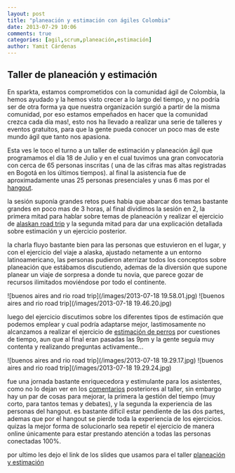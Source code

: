 ```yaml
---
layout: post
title: "planeación y estimación con ágiles Colombia"
date: 2013-07-29 10:06
comments: true
categories: [agil,scrum,planeación,estimación]
author: Yamit Cárdenas
---
```


Taller de planeación y estimación
---------------------------------

En sparkta, estamos comprometidos con la comunidad ágil de Colombia, la hemos ayudado y la hemos visto crecer a lo largo del tiempo, y no podría ser de otra forma ya que nuestra organización surgió a partir de la misma comunidad, por eso estamos empeñados en hacer que la comunidad crezca cada día mas!, esto nos ha llevado a realizar una serie de talleres y eventos gratuitos, para que la gente pueda conocer un poco mas de este mundo ágil que tanto nos apasiona.

Esta ves le toco el turno a un taller de estimación y planeación ágil que programamos el día 18 de Julio y en el cual tuvimos una gran convocatoria con cerca de 65 personas inscritas ( una de las cifras mas altas registradas en Bogotá en los últimos tiempos). al final la asistencia fue de aproximadamente unas 25 personas presenciales y unas 6 mas por el [hangout].

la sesión suponía grandes retos pues había que abarcar dos temas bastante grandes en poco mas de 3 horas, al final dividimos la sesión en 2, la primera mitad para hablar sobre temas de planeación y realizar el ejercicio de [alaskan road trip] y la segunda mitad para dar una explicación detallada sobre estimación y un ejercicio posterior.

la charla fluyo bastante bien para las personas que estuvieron en el lugar, y con el ejercicio del viaje a alaska, ajustado netamente a un entorno latinoamericano, las personas pudieron aterrizar todos los conceptos sobre planeación que estábamos discutiendo, ademas de la diversión que supone planear un viaje de sorpresa a donde tu novia, que parece gozar de recursos ilimitados moviéndose por todo el continente.

![buenos aires and rio road trip](/images/2013-07-18 19.58.01.jpg)
![buenos aires and rio road trip](/images/2013-07-18 19.46.20.jpg)


luego del ejercicio discutimos sobre los diferentes tipos de estimación que podemos emplear y cual podría adaptarse mejor, lastimosamente no alcanzamos a realizar el ejercicio de [estimación de perros] por cuestiones de tiempo, aun que al final eran pasadas las 9pm y la gente seguía muy contenta y realizando preguntas activamente...

![buenos aires and rio road trip](/images/2013-07-18 19.29.17.jpg)
![buenos aires and rio road trip](/images/2013-07-18 19.29.24.jpg)

fue una jornada bastante enriquecedora y estimulante para los asistentes, como no lo dejan ver en los [comentarios] posteriores al taller, sin embargo hay un par de cosas para mejorar, la primera la gestión del tiempo (muy corto, para tantos temas y debates), y la segunda la experiencia de las personas del hangout. es bastante difícil estar pendiente de las dos partes, ademas que por el hangout se pierde toda la experiencia de los ejercicios. quizas la mejor forma de solucionarlo sea repetir el ejercicio de manera online únicamente para estar prestando atención a todas las personas conectadas 100%.


por ultimo les dejo el link de los slides que usamos para el taller [planeación y estimación]

[hangout]: http://www.youtube.com/watch?v=cJISMf64Qj0
[alaskan road trip]: http://tastycupcakes.org/2009/06/alaskan-road-trip/
[estimación de perros]: http://agilecomplexificationinverter.blogspot.com/2010/11/dog-grooming-exercise.html
[comentarios]: http://www.meetup.com/AgilesColombia/events/128872562/
[planeación y estimación]: http://slid.es/yamitcardenasm/pae



